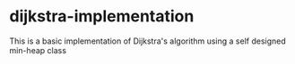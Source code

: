 # dijkstra-implementation
This is a basic implementation of Dijkstra's algorithm using a self designed min-heap class
